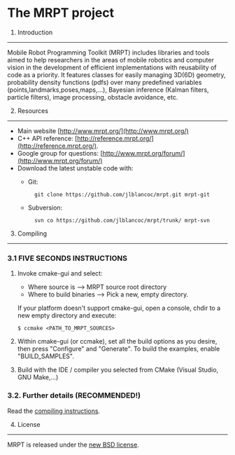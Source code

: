 The MRPT project 
====================================================

1. Introduction
------------------------------------------------------------------------------

Mobile Robot Programming Toolkit (MRPT) includes libraries and tools aimed to help researchers
in the areas of mobile robotics and computer vision in the development of 
efficient implementations with reusability of code as a priority. 
It features classes for easily managing 3D(6D) geometry, probability density 
functions (pdfs) over many predefined variables (points,landmarks,poses,maps,...),
Bayesian inference (Kalman filters, particle filters), image processing, obstacle
avoidance, etc.

2. Resources
------------------------------------------------------------------------------
  * Main website [http://www.mrpt.org/](http://www.mrpt.org/)
  * C++ API reference: [http://reference.mrpt.org/](http://reference.mrpt.org/).
  * Google group for questions: [http://www.mrpt.org/forum/](http://www.mrpt.org/forum/)
  * Download the latest unstable code with: 
    * Git: 
    
            git clone https://github.com/jlblancoc/mrpt.git mrpt-git

    * Subversion: 
    
            svn co https://github.com/jlblancoc/mrpt/trunk/ mrpt-svn


3. Compiling
------------------------------------------------------------------------------

### 3.1 **FIVE SECONDS INSTRUCTIONS**

1.  Invoke cmake-gui and select: 
      * Where source is          --> MRPT source root directory
      * Where to build binaries  --> Pick a new, empty directory.

    If your platform doesn't support cmake-gui, open a console, chdir to a new 
    empty directory and execute:
    
    	$ ccmake <PATH_TO_MRPT_SOURCES>

2. Within cmake-gui (or ccmake), set all the build options as 
   you desire, then press "Configure" and "Generate". To build 
   the examples, enable "BUILD_SAMPLES".

3. Build with the IDE / compiler you selected from CMake (Visual Studio, GNU Make,...)


### 3.2. Further details (RECOMMENDED!)

Read the [compiling instructions](http://www.mrpt.org/Building_and_Installing_Instructions).


4. License
------------------------------------------------------------------------------

MRPT is released under the [new BSD license](http://www.mrpt.org/License/).

